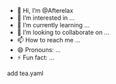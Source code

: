 - 👋 Hi, I’m @Afterelax
- 👀 I’m interested in ...
- 🌱 I’m currently learning ...
- 💞️ I’m looking to collaborate on ...
- 📫 How to reach me ...
- 😄 Pronouns: ...
- ⚡ Fun fact: ...

<!---
Afterelax/Afterelax is a ✨ special ✨ repository because its `README.md` (this file) appears on your GitHub profile.
You can click the Preview link to take a look at your changes.
--->
add tea.yaml
